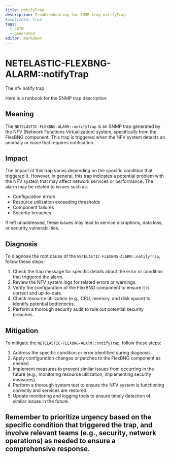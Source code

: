 ```yaml
---
title: notifyTrap
description: Troubleshooting for SNMP trap notifyTrap
#published: true
tags:
  - LGTM
  - generated
editor: markdown
---
```


# NETELASTIC-FLEXBNG-ALARM::notifyTrap 

The nfv notify trap 



Here is a runbook for the SNMP trap description:

## Meaning

The `NETELASTIC-FLEXBNG-ALARM::notifyTrap` is an SNMP trap generated by the NFV (Network Functions Virtualization) system, specifically from the FlexBNG component. This trap is triggered when the NFV system detects an anomaly or issue that requires notification.

## Impact

The impact of this trap varies depending on the specific condition that triggered it. However, in general, this trap indicates a potential problem with the NFV system that may affect network services or performance. The alarm may be related to issues such as:

* Configuration errors
* Resource utilization exceeding thresholds
* Component failures
* Security breaches

If left unaddressed, these issues may lead to service disruptions, data loss, or security vulnerabilities.

## Diagnosis

To diagnose the root cause of the `NETELASTIC-FLEXBNG-ALARM::notifyTrap`, follow these steps:

1. Check the trap message for specific details about the error or condition that triggered the alarm.
2. Review the NFV system logs for related errors or warnings.
3. Verify the configuration of the FlexBNG component to ensure it is correct and up-to-date.
4. Check resource utilization (e.g., CPU, memory, and disk space) to identify potential bottlenecks.
5. Perform a thorough security audit to rule out potential security breaches.

## Mitigation

To mitigate the `NETELASTIC-FLEXBNG-ALARM::notifyTrap`, follow these steps:

1. Address the specific condition or error identified during diagnosis.
2. Apply configuration changes or patches to the FlexBNG component as needed.
3. Implement measures to prevent similar issues from occurring in the future (e.g., monitoring resource utilization, implementing security measures).
4. Perform a thorough system test to ensure the NFV system is functioning correctly and services are restored.
5. Update monitoring and logging tools to ensure timely detection of similar issues in the future.

Remember to prioritize urgency based on the specific condition that triggered the trap, and involve relevant teams (e.g., security, network operations) as needed to ensure a comprehensive response.
---




